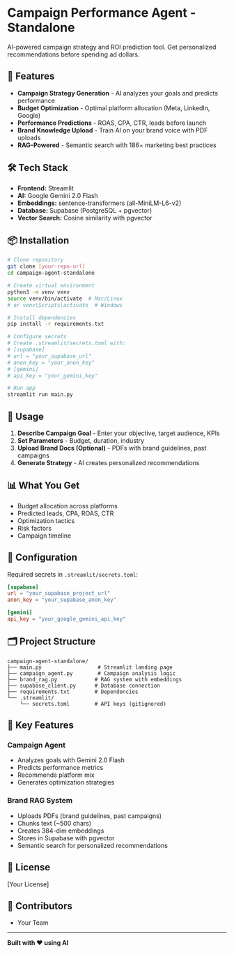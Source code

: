 # Campaign Performance Agent - Standalone

AI-powered campaign strategy and ROI prediction tool. Get personalized recommendations before spending ad dollars.

## 🚀 Features

- **Campaign Strategy Generation** - AI analyzes your goals and predicts performance
- **Budget Optimization** - Optimal platform allocation (Meta, LinkedIn, Google)
- **Performance Predictions** - ROAS, CPA, CTR, leads before launch
- **Brand Knowledge Upload** - Train AI on your brand voice with PDF uploads
- **RAG-Powered** - Semantic search with 186+ marketing best practices

## 🛠️ Tech Stack

- **Frontend:** Streamlit
- **AI:** Google Gemini 2.0 Flash
- **Embeddings:** sentence-transformers (all-MiniLM-L6-v2)
- **Database:** Supabase (PostgreSQL + pgvector)
- **Vector Search:** Cosine similarity with pgvector

## 📦 Installation
```bash
# Clone repository
git clone [your-repo-url]
cd campaign-agent-standalone

# Create virtual environment
python3 -m venv venv
source venv/bin/activate  # Mac/Linux
# or venv\Scripts\activate  # Windows

# Install dependencies
pip install -r requirements.txt

# Configure secrets
# Create .streamlit/secrets.toml with:
# [supabase]
# url = "your_supabase_url"
# anon_key = "your_anon_key"
# [gemini]
# api_key = "your_gemini_key"

# Run app
streamlit run main.py
```

## 🎯 Usage

1. **Describe Campaign Goal** - Enter your objective, target audience, KPIs
2. **Set Parameters** - Budget, duration, industry
3. **Upload Brand Docs (Optional)** - PDFs with brand guidelines, past campaigns
4. **Generate Strategy** - AI creates personalized recommendations

## 📊 What You Get

- Budget allocation across platforms
- Predicted leads, CPA, ROAS, CTR
- Optimization tactics
- Risk factors
- Campaign timeline

## 🔐 Configuration

Required secrets in `.streamlit/secrets.toml`:
```toml
[supabase]
url = "your_supabase_project_url"
anon_key = "your_supabase_anon_key"

[gemini]
api_key = "your_google_gemini_api_key"
```

## 🗂️ Project Structure
```
campaign-agent-standalone/
├── main.py                  # Streamlit landing page
├── campaign_agent.py        # Campaign analysis logic
├── brand_rag.py            # RAG system with embeddings
├── supabase_client.py      # Database connection
├── requirements.txt        # Dependencies
└── .streamlit/
    └── secrets.toml        # API keys (gitignored)
```

## 🧪 Key Features

### Campaign Agent
- Analyzes goals with Gemini 2.0 Flash
- Predicts performance metrics
- Recommends platform mix
- Generates optimization strategies

### Brand RAG System
- Uploads PDFs (brand guidelines, past campaigns)
- Chunks text (~500 chars)
- Creates 384-dim embeddings
- Stores in Supabase with pgvector
- Semantic search for personalized recommendations

## 📝 License

[Your License]

## 👥 Contributors

- Your Team

---

**Built with ❤️ using AI**
